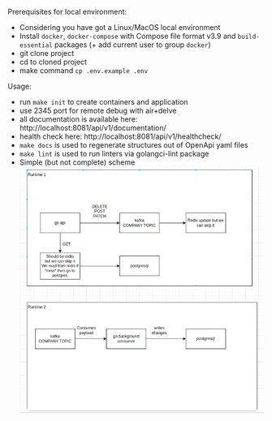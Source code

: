 Prerequisites for local environment:
- Considering you have got a Linux/MacOS local environment
- Install `docker`, `docker-compose` with Compose file format v3.9 and `build-essential` packages (+ add current user to group `docker`)
- git clone project
- cd to cloned project
- make command `cp .env.example .env`

Usage:
- run `make init` to create containers and application
- use 2345 port for remote debug with air+delve
- all documentation is available here: http://localhost:8081/api/v1/documentation/
- health check here: http://localhost:8081/api/v1/healthcheck/
- `make docs` is used to regenerate structures out of OpenApi yaml files
- `make lint` is used to run linters via golangci-lint package
- Simple (but not complete) scheme ![](assets/scheme.png)